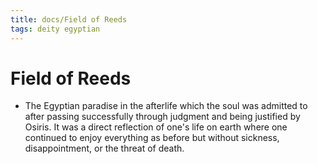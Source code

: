 ```yaml
---
title: docs/Field of Reeds
tags: deity egyptian
---
```


# Field of Reeds
- The Egyptian paradise in the afterlife which the soul was admitted to after passing successfully through judgment and being justified by Osiris. It was a direct reflection of one's life on earth where one continued to enjoy everything as before but without sickness, disappointment, or the threat of death.